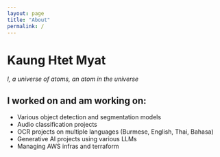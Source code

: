 ```yaml
---
layout: page
title: "About"
permalink: /
---
```

# Kaung Htet Myat
*I, a universe of atoms, an atom in the universe*

## I worked on and am working on:
- Various object detection and segmentation models
- Audio classification projects
- OCR projects on multiple languages (Burmese, English, Thai, Bahasa)
- Generative AI projects using various LLMs
- Managing AWS infras and terraform


